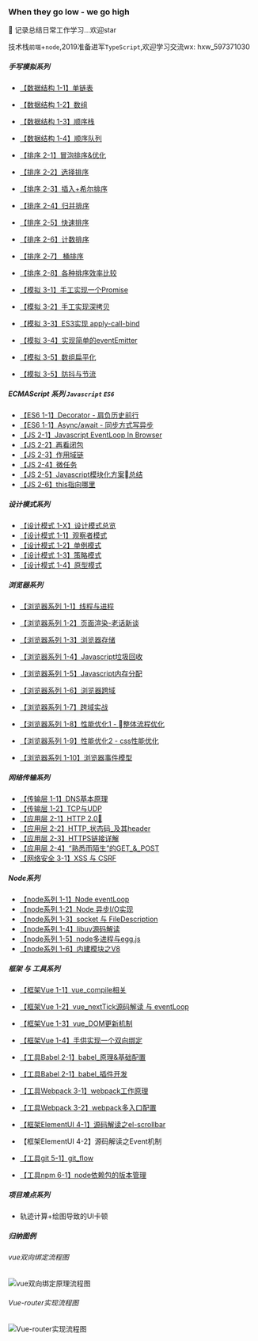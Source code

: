 ###  When they go low - we go high 

🌈 记录总结日常工作学习...欢迎star  

技术栈`前端`+`node`,2019准备进军`TypeScript`,欢迎学习交流wx: hxw_597371030 


<!-- | 优化 | [防抖与节流](/JS/debounce.md) -->

 <!-- [数组方法](/JS/ARRAY_FUNC.md)[对象方法](/JS/OOJECT_FUNC.md)[原型链方法](/JS/JS_COMMON_FUNC.md)   -->
  
<!-- [es6 class](/network/ES6/es6_class.md)     
[类的继承](/network/ES6/es6_%E7%B1%BB%E7%9A%84%E7%BB%A7%E6%89%BF.md)     
[async 下的异步编程](/network/ES6/async_await_conding.md)    -->


##### 手写模拟系列
* [【数据结构 1-1】单链表](/algorithm/data_structure/linkedlist/)
* [【数据结构 1-2】数组](/algorithm/data_structure/array/) 
* [【数据结构 1-3】顺序栈](/algorithm/data_structure/stack/) 
* [【数据结构 1-4】顺序队列](/algorithm/data_structure/queue/) 
* [【排序 2-1】冒泡排序&优化](/algorithm/data_structure/sort/BubbleSort.js)
* [【排序 2-2】选择排序](/algorithm/data_structure/sort/SelectSort.js) 
* [【排序 2-3】插入+希尔排序](/algorithm/data_structure/sort/InsertSort.js) 
* [【排序 2-4】归并排序](/algorithm/data_structure/sort/MergeSort.js) 
* [【排序 2-5】快速排序](/algorithm/data_structure/sort/QuickSort.js) 
* [【排序 2-6】计数排序](/algorithm/data_structure/sort/CountSort.js)  
* [【排序 2-7】 桶排序](/algorithm/data_structure/sort/BucketSort.js)
* [【排序 2-8】各种排序效率比较](/algorithm/data_structure/sort/index.js)  


* [【模拟 3-1】手工实现一个Promise](/algorithm/promise.js)   
* [【模拟 3-2】手工实现深拷贝](/algorithm/deepCopy.js)   
* [【模拟 3-3】ES3实现 apply-call-bind](/algorithm/bind.js)
* [【模拟 3-4】实现简单的eventEmitter](/algorithm/data_structure/sort/index.js)
* [【模拟 3-5】数组扁平化](/algorithm/flatten.js)
* [【模拟 3-5】防抖与节流](/algorithm/debounce_throttle.js)


<!-- | 其他 | [常见算法的JS实现](/algorithm/common.md/) -->

##### ECMAScript 系列  `Javascript` `ES6`

* [【ES6 1-1】Decorator - 肩负历史前行](/ES6/decorator.md)  
* [【ES6 1-1】Async/await - 同步方式写异步](/ES6/async_await_conding.md) 
* [【JS 2-1】Javascript EventLoop In Browser](/JS/eventloop.md)
* [【JS 2-2】再看闭包](/JS/closure.md)  
* [【JS 2-3】作用域链](/JS/[[SCOPE]].md)  
* [【JS 2-4】微任务](/JS/microTask.md) 
* [【JS 2-5】Javascript模块化方案总结](/project_build/js_modules.md)
* [【JS 2-6】this指向哪里](/JS/apply_call_bind_this.md)  


##### 设计模式系列
* [【设计模式 1-X】设计模式总览](/design_mode/prototype.md) 
* [【设计模式 1-1】观察者模式](/design_mode/observer.md)  
* [【设计模式 1-2】单例模式](/design_mode/singleton.md)
* [【设计模式 1-3】策略模式](/design_mode/strategy.md)   
* [【设计模式 1-4】原型模式](/design_mode/prototype.md)    

##### 浏览器系列   
* [【浏览器系列 1-1】线程与进程](/browser/JS_browser_thread.md)   
* [【浏览器系列 1-2】页面渲染-老话新谈](/network/how_browser_work.md)   
* [【浏览器系列 1-3】浏览器存储](/borwser/browser_storage.md)  
* [【浏览器系列 1-4】Javascript垃圾回收](/JS/GC.md)
* [【浏览器系列 1-5】Javascript内存分配](/JS/memory_allocation.md)   
* [【浏览器系列 1-6】浏览器跨域](/browser/CORS.md)  
* [【浏览器系列 1-7】跨域实战](/browser/CORS.md)  
* [【浏览器系列 1-8】性能优化1 - 整体流程优化](/browser/rending_optimize.md)   
* [【浏览器系列 1-9】性能优化2 - css性能优化](/CSS/css_optimize.md)   

* [【浏览器系列 1-10】浏览器事件模型](/JS/eventMode.md)  

##### 网络传输系列
* [【传输层 1-1】DNS基本原理](/network/DNS.md)   
* [【传输层 1-2】TCP与UDP](/network/network_class/TCP.md)   
* [【应用层 2-1】HTTP 2.0🔱](/network/http/http2.0.md)    
* [【应用层 2-2】HTTP_状态码_及其header](/network/status_code.md)   
* [【应用层 2-3】HTTPS链接详解](/network/http/https.md)  
* [【应用层 2-4】“熟悉而陌生”的GET_&_POST](/network/http/post_get.md) 
* [【网络安全 3-1】XSS 与 CSRF](/browser/CSRF_XSS.md)   

 

##### Node系列
* [【node系列 1-1】Node eventLoop](/node/core/eventloop_in_node.md)  
* [【node系列 1-2】Node 异步I/O实现](/node/core/node_io.md) 
* [【node系列 1-3】socket 与 FileDescription](/network/socket.md)   
* [【node系列 1-4】libuv源码解读](/node/core/libuv/libUV.md)   
* [【node系列 1-5】node多进程与egg.js](/node/multi_process.md)  
* [【node系列 1-6】内建模块之V8](/node/deep_into/cluster/)     

##### 框架 与 工具系列

* [【框架Vue 1-1】vue_compile相关](/vue/vue_render.md)
* [【框架Vue 1-2】vue_nextTick源码解读 与 eventLoop](./vue/nextTick.md)    
* [【框架Vue 1-3】vue_DOM更新机制](./vue/vue_dom_nextTick.md) 
* [【框架Vue 1-4】手供实现一个双向绑定](/vue/manual_two_way_binding.md)
* [【工具Babel 2-1】babel_原理&基础配置](./project_build/babel.md)      
* [【工具Babel 2-1】babel_插件开发](./project_build/babel_plugin_dev.md)

* [【工具Webpack 3-1】webpack工作原理](/project_build/webpack/how_webpack_work.md)  

* [【工具Webpack 3-2】webpack多入口配置](./project_build/webpack/multi_entry.md) 

* [【框架ElementUI 4-1】源码解读之el-scrollbar](/network/elementUI/elementUI%E6%BA%90%E7%A0%81%E8%A7%A3%E8%AF%BB%E4%B9%8Bel-scrollbar.md) 

* 【框架ElementUI 4-2】源码解读之Event机制

* [【工具git 5-1】git_flow](/project_build/git/git_flow.md) 
* [【工具npm 6-1】node依赖包的版本管理](/project_build/npm_package_version.md)   

  <!-- [axios常见问题](/network/vue/axios%E5%B8%B8%E8%A7%81%E9%97%AE%E9%A2%98.md)      -->  
 
<!-- | 开发 | [node依赖包的版本管理](/project/node_module_manage.md)   -->


<!-- [Vue组件数据流](/network/vue/Vue%E7%BB%84%E4%BB%B6%E6%95%B0%E6%8D%AE%E6%B5%81.md)      -->



##### 项目难点系列 
* 轨迹计算+绘图导致的UI卡顿   

<!-- ##### python系列
* [【python系列 1-1】爬虫练习](/python/python/crawler.md)  
 -->

##### 归纳图例
###### vue双向绑定流程图
![vue双向绑定原理流程图](./vue/Vue_twoway_binding.png)


###### Vue-router实现流程图
![Vue-router实现流程图](./vue/vue-router/Vue-router.png)

<link rel="stylesheet" href="./config/global.css">